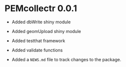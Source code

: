 # PEMcollectr 0.0.1

* Added dbWrite shiny module

* Added geomUpload shiny module

* Added testthat framework

* Added validate functions

* Added a `NEWS.md` file to track changes to the package.

